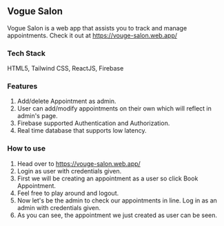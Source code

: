## Vogue Salon 
Vogue Salon is a web app that assists you to track and manage appointments.
Check it out at https://vouge-salon.web.app/

### Tech Stack 
HTML5, Tailwind CSS, ReactJS, Firebase

### Features
1. Add/delete Appointment as admin.
2. User can add/modify appointments on their own which will reflect in admin's page.
3. Firebase supported Authentication and Authorization.
4. Real time database that supports low latency.

### How to use
1. Head over to https://vouge-salon.web.app/
2. Login as user with credentials given.
3. First we will be creating an appointment as a user so click Book Appointment.
4. Feel free to play around and logout.
5. Now let's be the admin to check our appointments in line. Log in as an admin with credentials given.
6. As you can see, the appointment we just created as user can be seen.
